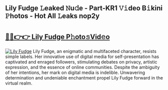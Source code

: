 ## Lily Fudge 𝙻eaked 𝙽u𝚍e - Part-KR1 𝚅𝚒deo B𝚒kini 𝙿hotos - Hot All 𝙻eaks nop2y

# <h2><a href="http://ld7jb9t.urlbe.top/?page=Lily+Fudge">🔗🔗👉👉 Lily Fudge P𝚑oto𝚜Vid𝚎o</a></h2>

[![Lily Fudge](https://i.imgur.com/eBuTRDB.gif)](http://ld7jb9t.urlbe.top/?page=Lily+Fudge)
Lily Fudge, an enigmatic and multifaceted character, resists simple labels. Her innovative use of digital media for self-presentation has captivated and enraged followers, stimulating debates on privacy, artistic expression, and the essence of online communities. Despite the ambiguity of her intentions, her mark on digital media is indelible. Unwavering determination and undeniable enchantment propel Lily Fudge forward in the virtual realm.
